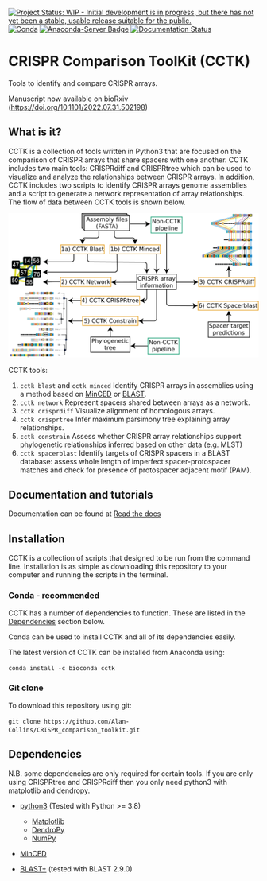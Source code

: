 [![Project Status: WIP - Initial development is in progress, but there has not yet been a stable, usable release suitable for the public.](https://www.repostatus.org/badges/latest/active.svg)](https://www.repostatus.org/#active)
[![Conda](https://anaconda.org/bioconda/cctk/badges/version.svg)](https://anaconda.org/bioconda/cctk)
[![Anaconda-Server Badge](https://anaconda.org/bioconda/cctk/badges/downloads.svg)](https://anaconda.org/bioconda/cctk)
[![Documentation Status](https://readthedocs.org/projects/crispr-comparison-toolkit/badge/?version=latest)](https://crispr-comparison-toolkit.readthedocs.io/en/latest/?badge=latest)


# CRISPR Comparison ToolKit (CCTK)

Tools to identify and compare CRISPR arrays.

Manuscript now available on bioRxiv (https://doi.org/10.1101/2022.07.31.502198)

## What is it?

CCTK is a collection of tools written in Python3 that are focused on the comparison of CRISPR arrays that share spacers with one another. CCTK includes two main tools: CRISPRdiff and CRISPRtree which can be used to visualize and analyze the relationships between CRISPR arrays. In addition, CCTK includes two scripts to identify CRISPR arrays genome assemblies and a script to generate a network representation of array relationships. The flow of data between CCTK tools is shown below.

![Flow of data between CCTK tools](https://github.com/Alan-Collins/CRISPR_comparison_toolkit/blob/main/images/CCTK_flowchart.png)

CCTK tools:
1. `cctk blast` and `cctk minced` Identify CRISPR arrays in assemblies using a method based on [MinCED](https://github.com/ctSkennerton/minced) or [BLAST](https://ftp.ncbi.nlm.nih.gov/blast/executables/blast+/LATEST/).
2. `cctk network` Represent spacers shared between arrays as a network.
3. `cctk crisprdiff` Visualize alignment of homologous arrays.
4. `cctk crisprtree` Infer maximum parsimony tree explaining array relationships.
5. `cctk constrain` Assess whether CRISPR array relationships support phylogenetic relationships inferred based on other data (e.g. MLST)
6. `cctk spacerblast` Identify targets of CRISPR spacers in a BLAST database: assess whole length of imperfect spacer-protospacer matches and check for presence of protospacer adjacent motif (PAM).

## Documentation and tutorials

Documentation can be found at [Read the docs](https://crispr-comparison-toolkit.readthedocs.io/en/latest/)

## Installation

CCTK is a collection of scripts that designed to be run from the command line. Installation is as simple as downloading this repository to your computer and running the scripts in the terminal.

### Conda - recommended

CCTK has a number of dependencies to function. These are listed in the [Dependencies](#dependencies) section below.

Conda can be used to install CCTK and all of its dependencies easily.

The latest version of CCTK can be installed from Anaconda using:

`conda install -c bioconda cctk`

### Git clone

To download this repository using git:

`git clone https://github.com/Alan-Collins/CRISPR_comparison_toolkit.git`

## Dependencies

N.B. some dependencies are only required for certain tools. If you are only using CRISPRtree and CRISPRdiff then you only need python3 with matplotlib and dendropy.

- [python3](https://www.python.org/downloads/) (Tested with Python >= 3.8)
  - [Matplotlib](https://matplotlib.org/3.1.1/users/installing.html)
  - [DendroPy](https://dendropy.org/downloading.html)
  - [NumPy](https://numpy.org/install/)

- [MinCED](https://github.com/ctSkennerton/minced)
- [BLAST+](https://ftp.ncbi.nlm.nih.gov/blast/executables/blast+/LATEST/) (tested with BLAST 2.9.0)




